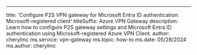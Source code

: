 ---
title: 'Configure P2S VPN gateway for Microsoft Entra ID authentication: Microsoft-registered client'
titleSuffix: Azure VPN Gateway
description: Learn how to configure P2S gateway settings and Microsoft Entra ID authentication using Microsoft-registered Azure VPN Client.
author: cherylmc
ms.service: vpn-gateway
ms.topic: how-to
ms.date: 05/28/2024
ms.author: cherylmc